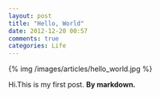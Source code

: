 ```yaml
---
layout: post
title: "Hello, World"
date: 2012-12-20 00:57
comments: true
categories: Life 
---
```

{% img /images/articles/hello_world.jpg %}

Hi.This is my first post. **By markdown.**

